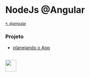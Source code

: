 # NodeJs @Angular

<sub>[:arrow_upper_left: @angular](../readme.md) <sub>

### Projeto

- [planejando o App](00-projecting.md)


<sub></sub>
---
<image src="../img/icon.svg" width="34px" height="36px"/>